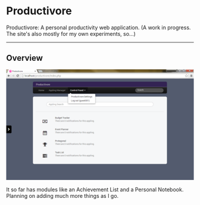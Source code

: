 # Productivore 

Productivore: A personal productivity web application.
(A work in progress. The site's also mostly for my own experiments, so...)

-----------------------

## Overview

![productivore-display](https://github.com/crentagon/productivore/blob/master/images/productivore-display.png)

It so far has modules like an Achievement List and a Personal Notebook.
Planning on adding much more things as I go.

